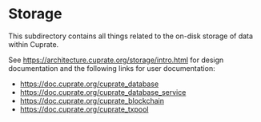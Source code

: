# Storage
This subdirectory contains all things related to the on-disk storage of data within Cuprate.

See <https://architecture.cuprate.org/storage/intro.html> for design documentation
and the following links for user documentation:

- <https://doc.cuprate.org/cuprate_database>
- <https://doc.cuprate.org/cuprate_database_service>
- <https://doc.cuprate.org/cuprate_blockchain>
- <https://doc.cuprate.org/cuprate_txpool>